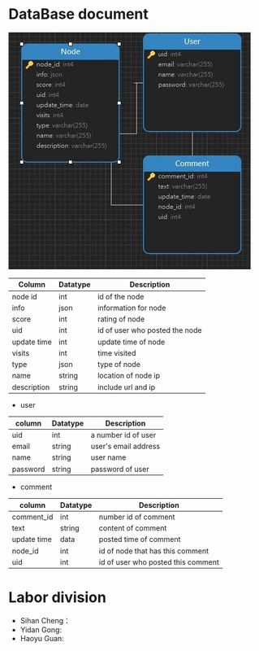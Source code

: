 # DataBase document
![](imgs/DATABASE.png)

| Column  | Datatype  | Description  |
|---|---|---|
| node id  | int  | id of the node  |
| info  | json  | information for node |
| score  | int  | rating of node |
| uid  | int  | id of user who posted the node  |
| update time  | int  | update time of node |
| visits  | int  | time visited  |
| type  | json  | type of node  |
| name | string  | location of node ip  |
| description | string  | include url and ip |

* user

| column  | Datatype  | Description  |
|---|---|---|
|  uid | int  | a number id of user  |
| email | string  | user's email address  |
| name  | string  | user name  |
| password | string  | password of user  |

* comment

| column  | Datatype  | Description  |
|---|---|---|
| comment_id | int  | number id of comment  |
| text  | string  | content of comment  |
| update time  | data  | posted time of comment  |
| node_id  | int  | id of node that has this comment  |
| uid | int  | id of user who posted this comment  |

# Labor division
* Sihan Cheng：
* Yidan Gong:
* Haoyu Guan:


